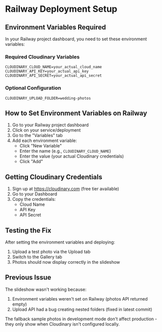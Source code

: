# Railway Deployment Setup

## Environment Variables Required

In your Railway project dashboard, you need to set these environment variables:

### Required Cloudinary Variables
```
CLOUDINARY_CLOUD_NAME=your_actual_cloud_name
CLOUDINARY_API_KEY=your_actual_api_key  
CLOUDINARY_API_SECRET=your_actual_api_secret
```

### Optional Configuration
```
CLOUDINARY_UPLOAD_FOLDER=wedding-photos
```

## How to Set Environment Variables on Railway

1. Go to your Railway project dashboard
2. Click on your service/deployment
3. Go to the "Variables" tab
4. Add each environment variable:
   - Click "New Variable"
   - Enter the name (e.g., `CLOUDINARY_CLOUD_NAME`)
   - Enter the value (your actual Cloudinary credentials)
   - Click "Add"

## Getting Cloudinary Credentials

1. Sign up at https://cloudinary.com (free tier available)
2. Go to your Dashboard
3. Copy the credentials:
   - Cloud Name
   - API Key  
   - API Secret

## Testing the Fix

After setting the environment variables and deploying:

1. Upload a test photo via the Upload tab
2. Switch to the Gallery tab
3. Photos should now display correctly in the slideshow

## Previous Issue

The slideshow wasn't working because:
1. Environment variables weren't set on Railway (photos API returned empty)
2. Upload API had a bug creating nested folders (fixed in latest commit)

The fallback sample photos in development mode don't affect production - they only show when Cloudinary isn't configured locally.
